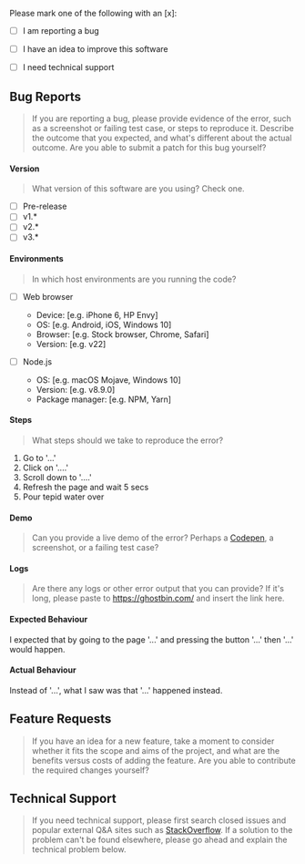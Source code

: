 Please mark one of the following with an [x]:

- [ ] I am reporting a bug
- [ ] I have an idea to improve this software
- [ ] I need technical support


## Bug Reports
> If you are reporting a bug, please provide evidence of the error, such as a screenshot or failing test case, or steps to reproduce it. Describe the outcome that you expected, and what's different about the actual outcome. Are you able to submit a patch for this bug yourself?

#### Version
> What version of this software are you using? Check one.

- [ ] Pre-release
- [ ] v1.*
- [ ] v2.*
- [ ] v3.*

#### Environments
> In which host environments are you running the code?

- [ ] Web browser
  - Device: [e.g. iPhone 6, HP Envy]
  - OS: [e.g. Android, iOS, Windows 10]
  - Browser: [e.g. Stock browser, Chrome, Safari]
  - Version: [e.g. v22]

- [ ] Node.js
  - OS: [e.g. macOS Mojave, Windows 10]
  - Version: [e.g. v8.9.0]
  - Package manager: [e.g. NPM, Yarn]

#### Steps
> What steps should we take to reproduce the error?

1. Go to '...'
2. Click on '....'
3. Scroll down to '....'
4. Refresh the page and wait 5 secs
5. Pour tepid water over

#### Demo
> Can you provide a live demo of the error? Perhaps a [Codepen](http://codepen.io/), a screenshot, or a failing test case?

#### Logs
> Are there any logs or other error output that you can provide? If it's long, please paste to https://ghostbin.com/ and insert the link here.

#### Expected Behaviour

I expected that by going to the page '...' and pressing the button '...' then '...' would happen.

#### Actual Behaviour

Instead of '...', what I saw was that '...' happened instead.


## Feature Requests
> If you have an idea for a new feature, take a moment to consider whether it fits the scope and aims of the project, and what are the benefits versus costs of adding the feature. Are you able to contribute the required changes yourself?


## Technical Support
> If you need technical support, please first search closed issues and popular external Q&A sites such as [StackOverflow](https://stackoverflow.com/). If a solution to the problem can't be found elsewhere, please go ahead and explain the technical problem below.
